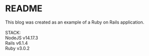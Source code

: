 # README
This blog was created as an example of a Ruby on Rails application.
<br/>
<br/>
STACK:<br/>
NodeJS v14.17.3<br/>
Rails v6.1.4<br/>
Ruby v3.0.2<br/>
